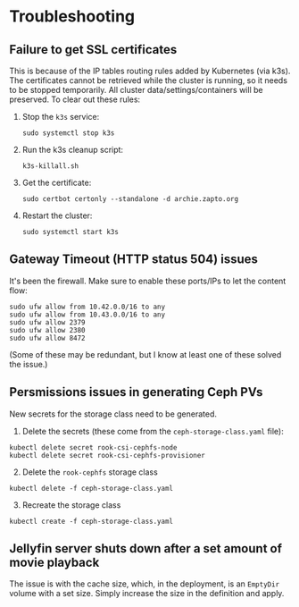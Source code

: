 # Troubleshooting

## Failure to get SSL certificates

This is because of the IP tables routing rules added by Kubernetes (via k3s). The certificates cannot be retrieved while the cluster is running, so it needs to be stopped temporarily. All cluster data/settings/containers will be preserved. To clear out these rules:

1. Stop the `k3s` service: 
    
    ```
    sudo systemctl stop k3s
    ```

2. Run the k3s cleanup script:
    
    ```
    k3s-killall.sh
    ```

3. Get the certificate:

    ```
    sudo certbot certonly --standalone -d archie.zapto.org
    ```

4. Restart the cluster:

    ```
    sudo systemctl start k3s
    ```

## Gateway Timeout (HTTP status 504) issues

It's been the firewall. Make sure to enable these ports/IPs to let the content flow:

```
sudo ufw allow from 10.42.0.0/16 to any
sudo ufw allow from 10.43.0.0/16 to any
sudo ufw allow 2379
sudo ufw allow 2380
sudo ufw allow 8472
```

(Some of these may be redundant, but I know at least one of these solved the issue.)

## Persmissions issues in generating Ceph PVs

New secrets for the storage class need to be generated. 

1. Delete the secrets (these come from the `ceph-storage-class.yaml` file):

```
kubectl delete secret rook-csi-cephfs-node
kubectl delete secret rook-csi-cephfs-provisioner
```

2. Delete the `rook-cephfs` storage class

```
kubectl delete -f ceph-storage-class.yaml
```

3. Recreate the storage class

```
kubectl create -f ceph-storage-class.yaml
```

## Jellyfin server shuts down after a set amount of movie playback

The issue is with the cache size, which, in the deployment, is an `EmptyDir` volume with a set size. Simply increase the size in the definition and apply. 
